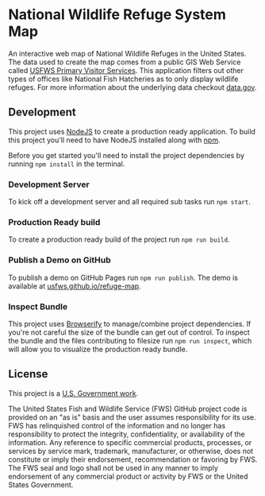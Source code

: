 # National Wildlife Refuge System Map

An interactive web map of National Wildlife Refuges in the United States.  The data used to create the map comes from a public GIS Web Service called [USFWS Primary Visitor Services](http://services.arcgis.com/QVENGdaPbd4LUkLV/ArcGIS/rest/services/FWSVisitorServices/FeatureServer/0).  This application filters out other types of offices like National Fish Hatcheries as to only display wildlife refuges. For more information about the underlying data checkout [data.gov](https://catalog.data.gov/dataset/usfws-primary-visitor-services).

## Development

This project uses [NodeJS](https://nodejs.org/en/) to create a production ready application.  To build this project you'll need to have NodeJS installed along with [npm](http://npmjs.com/).

Before you get started you'll need to install the project dependencies by running `npm install` in the terminal.

### Development Server

To kick off a development server and all required sub tasks run `npm start`.

### Production Ready build

To create a production ready build of the project run `npm run build`.

### Publish a Demo on GitHub

To publish a demo on GitHub Pages run `npm run publish`.  The demo is available at [usfws.github.io/refuge-map](http://usfws.github.io/refuge-map).

### Inspect Bundle

This project uses [Browserify](http://browserify.org/) to manage/combine project dependencies.  If you're not careful the size of the bundle can get out of control.  To inspect the bundle and the files contributing to filesize run `npm run inspect`, which will allow you to visualize the production ready bundle.

## License

This project is a [U.S. Government work](https://www.usa.gov/government-works).

The United States Fish and Wildlife Service (FWS) GitHub project code is provided on an "as is" basis and the user assumes responsibility for its use. FWS has relinquished control of the information and no longer has responsibility to protect the integrity, confidentiality, or availability of the information. Any reference to specific commercial products, processes, or services by service mark, trademark, manufacturer, or otherwise, does not constitute or imply their endorsement, recommendation or favoring by FWS. The FWS seal and logo shall not be used in any manner to imply endorsement of any commercial product or activity by FWS or the United States Government.
